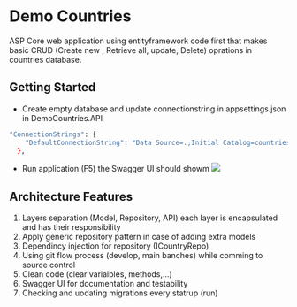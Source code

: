 # Demo Countries

ASP Core web application using entityframework code first that makes basic CRUD (Create new , Retrieve all, update, Delete) oprations in countries database.

## Getting Started
- Create empty database and update connectionstring in appsettings.json in DemoCountries.API
```sh
"ConnectionStrings": {
    "DefaultConnectionString": "Data Source=.;Initial Catalog=countries;Integrated Security=true;"
  },
```
- Run application (F5) the Swagger UI should showm 
![](api.jpg)

## Architecture Features
1. Layers separation (Model, Repository, API) each layer is encapsulated and has their responsibility  
2. Apply generic repository pattern in case of adding extra models
3. Dependincy injection for repository (ICountryRepo)
4. Using git flow process (develop, main banches) while comming to source control
5. Clean code (clear varialbles, methods,...)
6. Swagger UI for documentation and testability
7. Checking and uodating migrations every statrup (run)  